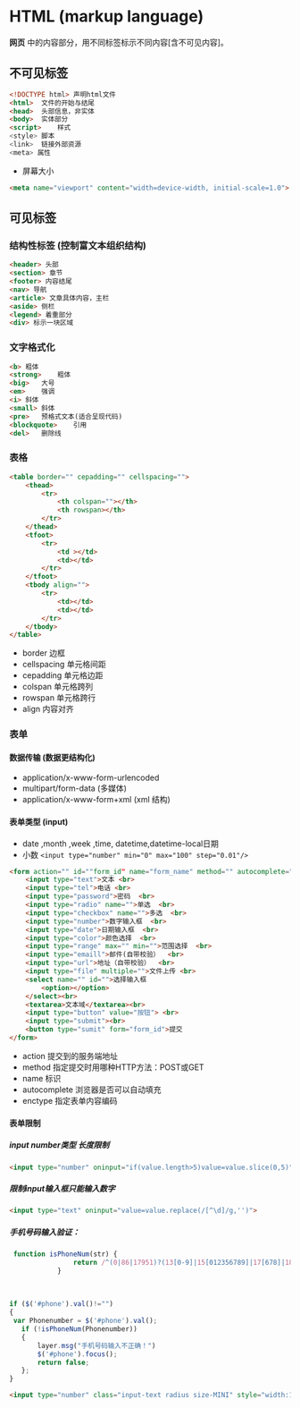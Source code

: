 # HTML (markup language)
 **网页** 中的内容部分，用不同标签标示不同内容[含不可见内容]。

## 不可见标签
``` html
<!DOCTYPE html> 声明html文件
<html>  文件的开始与结尾
<head>  头部信息，非实体
<body>  实体部分
<script>    样式
<style> 脚本
<link>  链接外部资源
<meta> 属性
```
* 屏幕大小 
``` html
<meta name="viewport" content="width=device-width, initial-scale=1.0">
```

## 可见标签
### 结构性标签 (控制富文本组织结构)
``` html
<header> 头部
<section> 章节
<footer> 内容结尾
<nav> 导航
<article> 文章具体内容，主栏
<aside> 侧栏
<legend> 着重部分 
<div> 标示一块区域
```

### 文字格式化
``` html
<b> 粗体
<strong>    粗体
<big>   大号
<em>    强调
<i> 斜体
<small> 斜体
<pre>   预格式文本(适合呈现代码)
<blockquote>    引用
<del>   删除线
```

### 表格
``` html
<table border="" cepadding="" cellspacing="">
    <thead>
        <tr>
            <th colspan=""></th>
            <th rowspan></th>
        </tr>
    </thead>
    <tfoot>
        <tr>
            <td ></td>
            <td></td>
        </tr>
    </tfoot>
    <tbody align="">
        <tr>
            <td></td>
            <td></td>
        </tr>
    </tbody>
</table>

```

* border 边框
* cellspacing 单元格间距
* cepadding 单元格边距
* colspan 单元格跨列
* rowspan 单元格跨行
* align 内容对齐
### 表单 ###
#### 数据传输 (数据更结构化) ####

- application/x-www-form-urlencoded
- multipart/form-data   (多媒体)
- application/x-www-form+xml  (xml 结构)


#### 表单类型 (input) ####
- date ,month ,week ,time, datetime,datetime-local日期
- 小数  `<input type="number" min="0" max="100" step="0.01"/>`

``` html
<form action="" id=""form_id" name="form_name" method="" autocomplete="" enctype="">
    <input type="text">文本 <br>
    <input type="tel">电话 <br>
    <input type="password">密码  <br>
    <input type="radio" name="">单选  <br>
    <input type="checkbox" name="">多选  <br>
    <input type="number">数字输入框  <br>
    <input type="date">日期输入框  <br>
    <input type="color">颜色选择  <br>
    <input type="range" max="" min="">范围选择  <br>
    <input type="emaill">邮件(自带校验）  <br>
    <input type="url">地址（自带校验）  <br>
    <input type="file" multiple="">文件上传 <br>
    <select name="" id="">选择输入框
        <option></option>
    </select><br>
    <textarea>文本域</textarea><br>
    <input type="button" value="按钮"> <br>
    <input type="submit"><br>
    <button type="sumit" form="form_id">提交
</form>

```

- action 提交到的服务端地址
- method 指定提交时用哪种HTTP方法：POST或GET
- name 标识
- autocomplete 浏览器是否可以自动填充
- enctype 指定表单内容编码



#### 表单限制
##### input number类型 长度限制
``` html
<input type="number" oninput="if(value.length>5)value=value.slice(0,5)">
```

##### 限制input输入框只能输入数字

``` html
<input type="text" oninput="value=value.replace(/[^\d]/g,'')">
``` 

##### 手机号码输入验证：
``` js
 function isPhoneNum(str) {
                return /^(0|86|17951)?(13[0-9]|15[012356789]|17[678]|18[0-9]|14[57])[0-9]{8}$/.test(str)
            }
            
            
            
if ($('#phone').val()!="") 
{
 var Phonenumber = $('#phone').val();
   if (!isPhoneNum(Phonenumber))
   {
       layer.msg("手机号码输入不正确！")
       $('#phone').focus();
       return false;
   };       
}
```
``` html
<input type="number" class="input-text radius size-MINI" style="width:120px" id="phone" name="phone" >

```
